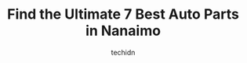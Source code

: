 ---
layout: ampstory
image: https://i0.wp.com/www.auto.or.id/wp-content/uploads/2023/06/eco-tire-auto-parts-0-nanaimo-1686327270.jpeg?resize=640,853
author: techidn
featured: false
description: Nanaimo, British Columbia, Canada is a haven for Auto Parts enthusiasts, boasting an impressive array of 7 top-notch establishments. Whether youre a seasoned connoisseur or simply curious t
title: Find the Ultimate 7 Best Auto Parts in Nanaimo
cover:
   title: Find the Ultimate 7 Best Auto Parts in Nanaimo
   subtitle: AUTO.OR.ID
   background: https://www.auto.or.id/wp-content/uploads/2023/06/eco-tire-auto-parts-0-nanaimo-1686327270.jpeg

pages: 
 - layout: thirds
   top: <h1>#1 Lordco Auto Parts</h1>
   bottom: "<p>Definitely one of the better Lordcos in the Qualicum to south Nanaimo region. The most friendly and patient workers here both on the phone and in person. Would recommend </p>"
   background: https://www.auto.or.id/wp-content/uploads/2023/06/eco-tire-auto-parts-1-nanaimo-1686327271.png
   backgroundblur: true
 - layout: thirds
   top: <h1>#2 NAPA AUTOPRO - Mid Island Automotive Repairs Ltd</h1>
   bottom: "<p>2210 Wilgress Rd Unit #3, Nanaimo, BC V9S 4N4, Canada</p>"
   background: https://www.auto.or.id/wp-content/uploads/2023/06/eco-tire-auto-parts-2-nanaimo-1686327272.jpeg
   cta:
      link: https://www.auto.or.id/find-the-ultimate-7-best-auto-parts-in-nanaimo/
      text: Find the Ultimate 7 Best Auto Parts in Nanaimo
 - layout: thirds
   top: <h1>#3 Baker Auto Supply Ltd.</h1>
   bottom: "<p>33 Cliff St, Nanaimo, BC V9R 5E6, Canada</p>"
   background: https://images.unsplash.com/photo-1532578498858-e21a39e0a449?ixlib=rb-4.0.3&ixid=MnwxMjA3fDB8MHxwaG90by1wYWdlfHx8fGVufDB8fHx8&auto=format&fit=crop&w=640&h=853&q=80
   cta:
      link: https://www.auto.or.id/find-the-ultimate-7-best-auto-parts-in-nanaimo/
      text: Find the Ultimate 7 Best Auto Parts in Nanaimo
 - layout: thirds
   top: <h1>#4 Annex Auto Parts (1997) Ltd</h1>
   bottom: "<p>1638 Harold Rd, Nanaimo, BC V9X 1T4, Canada</p>"
   background: https://images.unsplash.com/photo-1626302592077-206bbcf450ae?ixlib=rb-4.0.3&ixid=MnwxMjA3fDB8MHxwaG90by1wYWdlfHx8fGVufDB8fHx8&auto=format&fit=crop&w=640&h=853&q=80
   cta:
      link: https://www.auto.or.id/find-the-ultimate-7-best-auto-parts-in-nanaimo/
      text: Find the Ultimate 7 Best Auto Parts in Nanaimo
 - layout: thirds
   top: <h1>#5 Cap-it Nanaimo</h1>
   bottom: "<p>2586 Bowen Rd, Nanaimo, BC V9T 3L3, Canada</p>"
   background: https://images.unsplash.com/photo-1619844175348-a10c44e6f66a?ixlib=rb-4.0.3&ixid=MnwxMjA3fDB8MHxwaG90by1wYWdlfHx8fGVufDB8fHx8&auto=format&fit=crop&w=640&h=853&q=80
   cta:
      link: https://www.auto.or.id/find-the-ultimate-7-best-auto-parts-in-nanaimo/
      text: Find the Ultimate 7 Best Auto Parts in Nanaimo
 - layout: thirds
   top: <h1>#6 South Island Imports</h1>
   bottom: "<p>2090 School House Rd, Nanaimo, BC V9X 1T4, Canada</p>"
   background: https://images.unsplash.com/photo-1604755940773-d7d32c4e43e1?ixlib=rb-4.0.3&ixid=MnwxMjA3fDB8MHxwaG90by1wYWdlfHx8fGVufDB8fHx8&auto=format&fit=crop&w=640&h=853&q=80
   cta:
      link: https://www.auto.or.id/find-the-ultimate-7-best-auto-parts-in-nanaimo/
      text: Find the Ultimate 7 Best Auto Parts in Nanaimo
 - layout: thirds
   top: <h1>#7 NAPA AUTOPRO - General Autopro</h1>
   bottom: "<p>12 Campbell St, Nanaimo, BC V9R 5Y8, Canada</p>"
   background: https://images.unsplash.com/photo-1639927665333-f658d65ef32a?ixlib=rb-4.0.3&ixid=MnwxMjA3fDB8MHxwaG90by1wYWdlfHx8fGVufDB8fHx8&auto=format&fit=crop&w=640&h=853&q=80
   cta:
      link: https://www.auto.or.id/find-the-ultimate-7-best-auto-parts-in-nanaimo/
      text: Find the Ultimate 7 Best Auto Parts in Nanaimo
 - layout: thirds
   middle: Continue reading...
   background: https://images.unsplash.com/photo-1534285686845-f2a7844e65b1?ixlib=rb-4.0.3&ixid=MnwxMjA3fDB8MHxwaG90by1wYWdlfHx8fGVufDB8fHx8&auto=format&fit=crop&w=640&h=853&q=80
   cta:
      link: https://www.auto.or.id/find-the-ultimate-7-best-auto-parts-in-nanaimo/
      text: Find the Ultimate 7 Best Auto Parts in Nanaimo

---